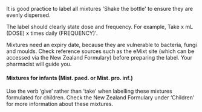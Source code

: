 It is good practice to label all mixtures 'Shake the bottle' to ensure they are evenly dispersed.

The label should clearly state dose and frequency. For example, Take x mL (DOSE) x times daily (FREQUENCY)'.

Mixtures need an expiry date, because they are vulnerable to bacteria, fungi and moulds. Check reference sources such as the eMixt site (which can be accessed via the New Zealand Formulary) before preparing the label. Your pharmacist will guide you.

#### Mixtures for infants (Mist. paed. or Mist. pro. inf.)
Use the verb ‘give’ rather than ‘take’ when labelling these mixtures formulated for children. Check the New Zealand Formulary under ‘Children’ for more information about these mixtures.
